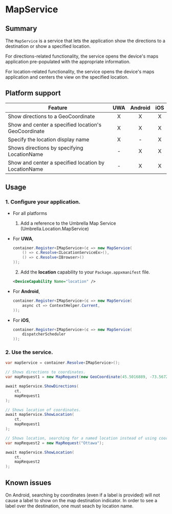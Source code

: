 # MapService

## Summary

The `MapService` is a service that lets the application show the directions to a destination or show a specified location.

For directions-related functionality, the service opens the device's maps application pre-populated with the appropriate information.

For location-related functionality, the service opens the device's maps application and centers the view on the specified location.

## Platform support

| Feature                                                  | UWA | Android | iOS |
| -------------------------------------------------------- |:---:|:-------:|:---:|
| Show directions to a GeoCoordinate                       |  X  |    X    |  X  |
| Show and center a specified location's GeoCoordinate     |  X  |    X    |  X  |
| Specify the location display name                        |  X  |    -    |  X  |
| Shows directions by specifying LocationName              |  -  |    X    |  X  |
| Show and center a specified location by LocationName     |  -  |    X    |  X  |

## Usage

### 1. Configure your application.

- For all platforms

    1. Add a reference to the Umbrella Map Service (Umbrella.Location.MapService)


- For **UWA**,
    ```csharp
    container.Register<IMapService>(c => new MapService(
        () => c.Resolve<ILocationServiceEx>(),
        () => c.Resolve<IBrowser>()
    ));
    ```

    2. Add the **location** capability to your `Package.appxmanifest` file.
    ```xml
    <DeviceCapability Name="location" />
    ```
    
- For **Android**,
    ```csharp
    container.Register<IMapService>(c => new MapService(
        async ct => ContextHelper.Current,
    ));
    ```

- For **iOS**,
    ```csharp
    container.Register<IMapService>(c => new MapService(
		dispatcherScheduler
	));
    ```

### 2. Use the service.

```csharp
var mapService = container.Resolve<IMapService>();

// Shows directions to coordinates.
var mapRequest1 = new MapRequest(new GeoCoordinate(45.5016889, -73.56725599999999), "Montreal");

await mapService.ShowDirections(
    ct,
    mapRequest1
);

// Shows location of coordinates.
await mapService.ShowLocation(
    ct,
    mapRequest1
);

// Shows location, searching for a named location instead of using coordinates.
var mapRequest2 = new MapRequest("Ottawa");

await mapService.ShowLocation(
    ct,
    mapRequest2
);
```

## Known issues

On Android, searching by coordinates (even if a label is provided) will not cause a label to show on the map destination indicator. In order to see a label over the destination, one must seach by location name.
